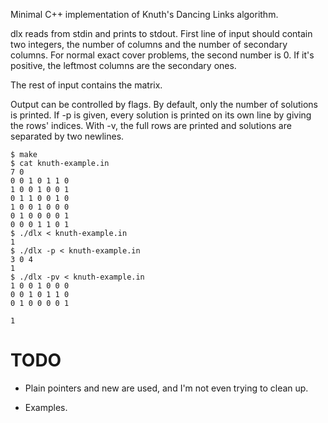 Minimal C++ implementation of Knuth's Dancing Links algorithm.

dlx reads from stdin and prints to stdout. First line of input should contain
two integers, the number of columns and the number of secondary columns. For
normal exact cover problems, the second number is 0. If it's positive, the
leftmost columns are the secondary ones.

The rest of input contains the matrix.

Output can be controlled by flags. By default, only the number of solutions is
printed. If -p is given, every solution is printed on its own line by giving
the rows' indices. With -v, the full rows are printed and solutions are
separated by two newlines.

    $ make
    $ cat knuth-example.in
    7 0
    0 0 1 0 1 1 0
    1 0 0 1 0 0 1
    0 1 1 0 0 1 0
    1 0 0 1 0 0 0
    0 1 0 0 0 0 1
    0 0 0 1 1 0 1
    $ ./dlx < knuth-example.in
    1
    $ ./dlx -p < knuth-example.in
    3 0 4
    1
    $ ./dlx -pv < knuth-example.in
    1 0 0 1 0 0 0
    0 0 1 0 1 1 0
    0 1 0 0 0 0 1

    1

TODO
====

  - Plain pointers and new are used, and I'm not even trying to clean up.

  - Examples.
